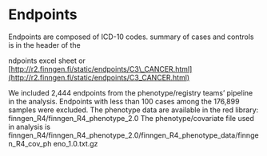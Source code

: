 # Endpoints

Endpoints are composed of ICD-10 codes. summary of cases and controls is in the header of the

ndpoints excel sheet or [http://r2.finngen.fi/static/endpoints/C3\_CANCER.html](http://r2.finngen.fi/static/endpoints/C3_CANCER.html)

We included ​​2,444​ endpoints from the phenotype/registry teams’ pipeline in the analysis. Endpoints with less than 100 cases among the 176,899 samples were excluded. The phenotype data are available in the red library: ​finngen\_R4/finngen\_R4\_phenotype\_2.0 ​The phenotype/covariate file used in analysis is finngen\_R4/finngen\_R4\_phenotype\_2.0/finngen\_R4\_phenotype\_data/finngen\_R4\_cov\_ph eno\_1.0.txt.gz

